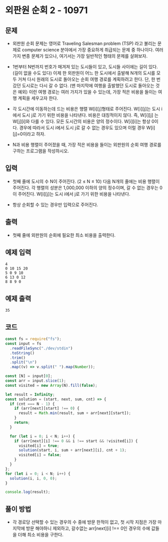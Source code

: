 # 외판원 순회 2 - 10971

## 문제

- 외판원 순회 문제는 영어로 Traveling Salesman problem (TSP) 라고 불리는 문제로 computer science 분야에서 가장 중요하게 취급되는 문제 중 하나이다. 여러 가지 변종 문제가 있으나, 여기서는 가장 일반적인 형태의 문제를 살펴보자.

- 1번부터 N번까지 번호가 매겨져 있는 도시들이 있고, 도시들 사이에는 길이 있다. (길이 없을 수도 있다) 이제 한 외판원이 어느 한 도시에서 출발해 N개의 도시를 모두 거쳐 다시 원래의 도시로 돌아오는 순회 여행 경로를 계획하려고 한다. 단, 한 번 갔던 도시로는 다시 갈 수 없다. (맨 마지막에 여행을 출발했던 도시로 돌아오는 것은 예외) 이런 여행 경로는 여러 가지가 있을 수 있는데, 가장 적은 비용을 들이는 여행 계획을 세우고자 한다.

- 각 도시간에 이동하는데 드는 비용은 행렬 W[i][j]형태로 주어진다. W[i][j]는 도시 i에서 도시 j로 가기 위한 비용을 나타낸다. 비용은 대칭적이지 않다. 즉, W[i][j] 는 W[j][i]와 다를 수 있다. 모든 도시간의 비용은 양의 정수이다. W[i][i]는 항상 0이다. 경우에 따라서 도시 i에서 도시 j로 갈 수 없는 경우도 있으며 이럴 경우 W[i][j]=0이라고 하자.

- N과 비용 행렬이 주어졌을 때, 가장 적은 비용을 들이는 외판원의 순회 여행 경로를 구하는 프로그램을 작성하시오.

## 입력

- 첫째 줄에 도시의 수 N이 주어진다. (2 ≤ N ≤ 10) 다음 N개의 줄에는 비용 행렬이 주어진다. 각 행렬의 성분은 1,000,000 이하의 양의 정수이며, 갈 수 없는 경우는 0이 주어진다. W[i][j]는 도시 i에서 j로 가기 위한 비용을 나타낸다.

- 항상 순회할 수 있는 경우만 입력으로 주어진다.

## 출력

- 첫째 줄에 외판원의 순회에 필요한 최소 비용을 출력한다.

## 예제 입력

```
4
0 10 15 20
5 0 9 10
6 13 0 12
8 8 9 0
```

## 예제 출력

```
35
```

## 코드

```javascript
const fs = require("fs");
const input = fs
  .readFileSync("./dev/stdin")
  .toString()
  .trim()
  .split("\n")
  .map((v) => v.split(" ").map(Number));

const [N] = input[0];
const arr = input.slice(1);
const visited = new Array(N).fill(false);

let result = Infinity;
const solution = (start, next, sum, cnt) => {
  if (cnt === N - 1) {
    if (arr[next][start] !== 0) {
      result = Math.min(result, sum + arr[next][start]);
    }
    return;
  }

  for (let i = 0; i < N; i++) {
    if (arr[next][i] !== 0 && i !== start && !visited[i]) {
      visited[i] = true;
      solution(start, i, sum + arr[next][i], cnt + 1);
      visited[i] = false;
    }
  }
};
for (let i = 0; i < N; i++) {
  solution(i, i, 0, 0);
}

console.log(result);
```

## 풀이 방법

- 각 경로당 선택할 수 있는 경우의 수 중에 방문 한적이 없고, 첫 시작 지점은 가장 마지막에 방문 해야하니 제외하고, 갈수없는 arr[next][i] !== 0인 경우의 수에 값들을 더해 최소 비용을 구한다.
